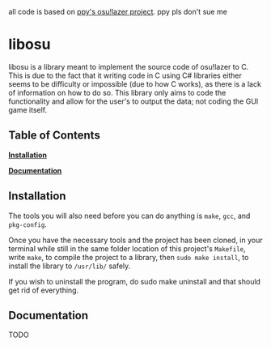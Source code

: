all code is based on [ppy's osu!lazer project](https://github.com/ppy/osu). ppy pls don't sue me

# libosu

libosu is a library meant to implement the source code of osu!lazer to C. This is due to the fact that it writing code in C using C# libraries either seems to be difficulty or impossible (due to how C works), as there is a lack of information on how to do so. This library only aims to code the functionality and allow for the user's to output the data; not coding the GUI game itself.

## Table of Contents

**[Installation](#install)**

**[Documentation](#doc)**

<a name="install"></a>

## Installation

The tools you will also need before you can do anything is `make`, `gcc`, and `pkg-config`.

Once you have the necessary tools and the project has been cloned, in your terminal while still in the same folder location of this project's `Makefile`, write `make`, to compile the project to a library, then `sudo make install`, to install the library to `/usr/lib/` safely.

If you wish to uninstall the program, do sudo make uninstall and that should get rid of everything.

<a name="doc"></a>

## Documentation

TODO